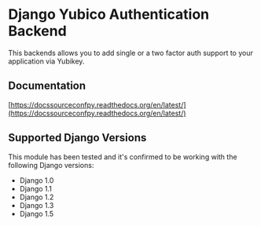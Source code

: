 # Django Yubico Authentication Backend

This backends allows you to add single or a  two factor auth support to your
application via Yubikey.

## Documentation

[https://docssourceconfpy.readthedocs.org/en/latest/](https://docssourceconfpy.readthedocs.org/en/latest/)

## Supported Django Versions

This module has been tested and it's confirmed to be working with the following Django versions:

* Django 1.0
* Django 1.1
* Django 1.2
* Django 1.3
* Django 1.5
